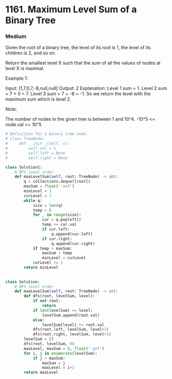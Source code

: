 # 1161. Maximum Level Sum of a Binary Tree
### Medium
Given the root of a binary tree, the level of its root is 1, the level of its children is 2, and so on.

Return the smallest level X such that the sum of all the values of nodes at level X is maximal.

 

Example 1:



Input: [1,7,0,7,-8,null,null]
Output: 2
Explanation: 
Level 1 sum = 1.
Level 2 sum = 7 + 0 = 7.
Level 3 sum = 7 + -8 = -1.
So we return the level with the maximum sum which is level 2.
 

Note:

The number of nodes in the given tree is between 1 and 10^4.
-10^5 <= node.val <= 10^5
```python
# Definition for a binary tree node.
# class TreeNode:
#     def __init__(self, x):
#         self.val = x
#         self.left = None
#         self.right = None

class Solution1:
    # BFS level order
    def maxLevelSum(self, root: TreeNode) -> int:
        q = collections.deque([root])
        maxSum = float('-inf')
        minLevel = 1
        curLevel = 1
        while q:
            size = len(q)
            temp = 0
            for _ in range(size):
                cur = q.popleft()
                temp += cur.val
                if cur.left:
                    q.append(cur.left)
                if cur.right:
                    q.append(cur.right)
            if temp > maxSum:
                maxSum = temp
                minLevel = curLevel
            curLevel += 1
        return minLevel
    
    
class Solution:
    # BFS level order
    def maxLevelSum(self, root: TreeNode) -> int:    
        def dfs(root, levelSum, level):
            if not root:
                return
            if len(levelSum) == level:
                levelSum.append(root.val)
            else:
                levelSum[level] += root.val
            dfs(root.left, levelSum, level+1)
            dfs(root.right, levelSum, level+1)
        levelSum = []
        dfs(root, levelSum, 0)
        maxLevel, maxSum = 0, float('-inf')
        for i, j in enumerate(levelSum):
            if j > maxSum:
                maxSum = j
                maxLevel = i+1
        return maxLevel
```